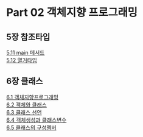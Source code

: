# Part 02 객체지향 프로그래밍
## 5장 참조타입
[5.11 main 메서드](https://github.com/syk25/This-is-Java/blob/8e590c9cd9ad5e72e71288ddbd38dff99fe910e2/src/ch05/sec11/5.11%20main%20%EB%A9%94%EC%84%9C%EB%93%9C.md)</br>
[5.12 열거타입](https://github.com/syk25/This-is-Java/blob/8e590c9cd9ad5e72e71288ddbd38dff99fe910e2/src/ch05/sec12/5.12%20%EC%97%B4%EA%B1%B0%ED%83%80%EC%9E%85.md)</br>

## 6장 클래스
[6.1 객체지향프로그래밍](https://github.com/syk25/This-is-Java/blob/8e590c9cd9ad5e72e71288ddbd38dff99fe910e2/src/ch06/sec01/6.1%20%EA%B0%9D%EC%B2%B4%EC%A7%80%ED%96%A5%ED%94%84%EB%A1%9C%EA%B7%B8%EB%9E%98%EB%B0%8D.md)</br>
[6.2 객체와 클래스](https://github.com/syk25/This-is-Java/blob/8e590c9cd9ad5e72e71288ddbd38dff99fe910e2/src/ch06/sec02/6.2%20%EA%B0%9D%EC%B2%B4%EC%99%80%20%ED%81%B4%EB%9E%98%EC%8A%A4.md)</br>
[6.3 클래스 선언](https://github.com/syk25/This-is-Java/blob/8e590c9cd9ad5e72e71288ddbd38dff99fe910e2/src/ch06/sec03/6.3%20%ED%81%B4%EB%9E%98%EC%8A%A4%20%EC%84%A0%EC%96%B8.md)</br>
[6.4 객체생성과 클래스변수](https://github.com/syk25/This-is-Java/blob/8e590c9cd9ad5e72e71288ddbd38dff99fe910e2/src/ch06/sec04/6.4%20%EA%B0%9D%EC%B2%B4%20%EC%83%9D%EC%84%B1%EA%B3%BC%20%ED%81%B4%EB%9E%98%EC%8A%A4%EB%B3%80%EC%88%98.md)</br>
[6.5 클래스의 구성멤버](https://github.com/syk25/This-is-Java/blob/8e590c9cd9ad5e72e71288ddbd38dff99fe910e2/src/ch06/sec05/6.5%20%ED%81%B4%EB%9E%98%EC%8A%A4%EC%9D%98%20%EA%B5%AC%EC%84%B1%EB%A7%B4%EB%B2%84.md)</br>
